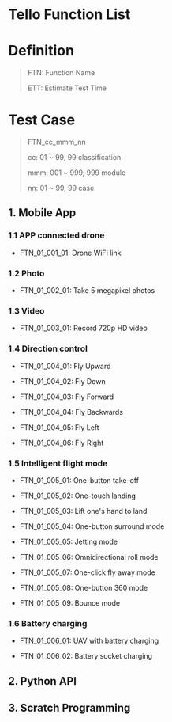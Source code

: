 # Tello Function List

# Definition

> FTN: Function Name
>
> ETT: Estimate Test Time


# Test Case

> FTN_cc_mmm_nn
>
> cc: 01 ~ 99, 99 classification
> 
> mmm: 001 ~ 999, 999 module
> 
> nn: 01 ~ 99, 99 case

## 1. Mobile App

### 1.1 APP connected drone

- FTN_01_001_01: Drone WiFi link

### 1.2 Photo

- FTN_01_002_01: Take 5 megapixel photos

### 1.3 Video

- FTN_01_003_01: Record 720p HD video

### 1.4 Direction control

- FTN_01_004_01: Fly Upward

- FTN_01_004_02: Fly Down

- FTN_01_004_03: Fly Forward

- FTN_01_004_04: Fly Backwards

- FTN_01_004_05: Fly Left

- FTN_01_004_06: Fly Right

### 1.5 Intelligent flight mode

- FTN_01_005_01: One-button take-off

- FTN_01_005_02: One-touch landing

- FTN_01_005_03: Lift one's hand to land

- FTN_01_005_04: One-button surround mode

- FTN_01_005_05: Jetting mode

- FTN_01_005_06: Omnidirectional roll mode

- FTN_01_005_07: One-click fly away mode

- FTN_01_005_08: One-button 360 mode

- FTN_01_005_09: Bounce mode

### 1.6 Battery charging

- [FTN_01_006_01](./tests/app/FTN_01_006_01.md): UAV with battery charging

- FTN_01_006_02: Battery socket charging


## 2. Python API


## 3. Scratch Programming
